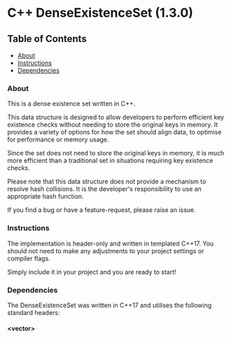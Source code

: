# C++ DenseExistenceSet (1.3.0)

## Table of Contents

- [About](#About)
- [Instructions](#Instructions)
- [Dependencies](#Dependencies)

### About

This is a dense existence set written in C++.

This data structure is designed to allow developers to perform efficient key existence checks without needing to store the original keys in memory.
It provides a variety of options for how the set should align data, to optimise for performance or memory usage.

Since the set does not need to store the original keys in memory, it is much more efficient than a traditional set in situations requiring key existence checks.

Please note that this data structure does not provide a mechanism to resolve hash collisions. It is the developer's responsibility to use an appropriate hash function.

If you find a bug or have a feature-request, please raise an issue.

### Instructions

The implementation is header-only and written in templated C++17. You should not need to make any adjustments to your project settings or compiler flags. 

Simply include it in your project and you are ready to start!

### Dependencies

The DenseExistenceSet was written in C++17 and utilises the following standard headers:

#### &lt;vector&gt;
